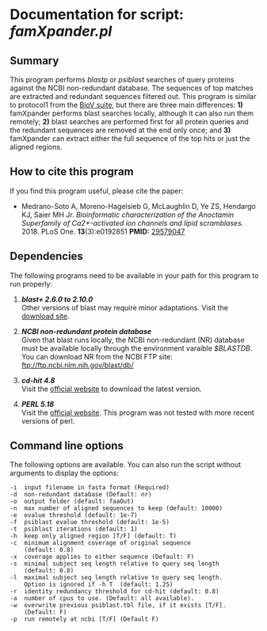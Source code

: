 # Documentation for script: _famXpander.pl_

## Summary
This program performs _blastp_ or _psiblast_ searches of query proteins 
against the NCBI non-redundant database. The sequences of top matches
are extracted and redundant sequences filtered out. This program is 
similar to protocol1 from the [BioV suite](https://github.com/SaierLaboratory/BioVx), 
but there are three main differences: **1)** famXpander performs blast searches 
locally, although it can also run them remotely; **2)** blast searches are 
performed  first for all protein queries and the redundant sequences are removed 
at the end only once; and **3)** famXpander can extract either the full sequence 
of the top hits or just the aligned regions.

## How to cite this program
If you find this program useful, please cite the paper:  

  * Medrano-Soto A, Moreno-Hagelsieb G, McLaughlin D, Ye ZS, Hendargo KJ, Saier MH Jr. _Bioinformatic characterization of the Anoctamin Superfamily of Ca2+-activated ion channels and lipid scramblases._  2018. PLoS One. **13**(3):e0192851  **PMID:** [29579047](https://www.ncbi.nlm.nih.gov/pubmed/?term=29579047)  

## Dependencies
The following programs need to be available in your path for this 
program to run properly:

1. **_blast+ 2.6.0 to 2.10.0_**  
Other versions of blast may require minor adaptations. Visit the
[download site](https://blast.ncbi.nlm.nih.gov/Blast.cgi?PAGE_TYPE=BlastDocs&DOC_TYPE=Download). 

2. **_NCBI non-redundant protein database_**  
Given that blast runs locally, the NCBI non-redundant (NR) database
must be available locally through the environment varaible _$BLASTDB_. 
You can download NR from the NCBI FTP site:  
ftp://ftp.ncbi.nlm.nih.gov/blast/db/

3. **_cd-hit 4.8_**  
Visit the [official website](http://weizhongli-lab.org/cd-hit/) to 
download the latest version.

4. **_PERL 5.18_**  
Visit the [official website](https://www.perl.org/). This program 
was not tested with more recent versions of perl.

## Command line options
The following options are available. You can also run the 
script without arguments to display the options:

    -i  input filename in fasta format (Required)
    -d  non-redundant database (Default: nr)
    -o  output folder (default: faaOut)  
    -n  max number of aligned sequences to keep (default: 10000)  
    -e  evalue threshold (default: 1e-7)  
    -f  psiblast evalue threshold (default: 1e-5)  
    -t  psiblast iterations (default: 1)  
    -h  keep only aligned region [T/F] (default: T)  
    -c  minimum alignment coverage of original sequence 
        (default: 0.8) 
    -x  coverage applies to either sequence (Default: F)
    -s  minimal subject seq length relative to query seq length 
        (default: 0.8)
    -l  maximal subject seq length relative to query seq length.
        Option is ignored if -h T  (default: 1.25)
    -r  identity redundancy threshold for cd-hit (default: 0.8)  
    -a  number of cpus to use. (Default: all available).
    -w  overwrite previous psiblast.tbl file, if it exists [T/F].
        (Default: F)
    -p  run remotely at ncbi [T/F] (Default F)  

